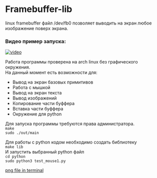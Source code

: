 # Framebuffer-lib

linux framebuffer файл /dev/fb0 позволяет выводить на экран любое изображение поверх экрана.
### Видео пример запуска:
[![video](https://img.youtube.com/vi/kdESV7I0SVY/hqdefault.jpg)](https://youtu.be/kdESV7I0SVY)

Работа программы проверена на arch linux без графического окружения. \
На данный момент есть возможности для:
* Вывод на экран базовых примитивов
* Работа с мышкой
* Вывод на экран текста
* Вывод изображений
* Копирование части буффера
* Вставка части буффера
* Окружение для python

Для запуска программы требуются права администратора.\
`make` \
`sudo ./out/main`

Для работы с python кодом необходимо создать библиотеку\
`make lib`\
И запустить выбранный python файл\
`cd python`\
`sudo python3 test_mouse1.py`

[png file in terminal](https://www.youtube.com/watch?v=JM0PU0z6nyM)